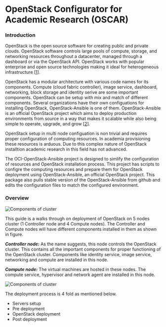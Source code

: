 # OpenStack Configurator for Academic Research (OSCAR)

### Introduction

OpenStack is the open source software for creating public and private clouds. OpenStack software controls large pools of compute, storage, and networking resources throughout a datacenter, managed through a dashboard or via the OpenStack API. OpenStack works with popular enterprise and open source technologies making it ideal for heterogeneous infrastructure \[[1]\].

OpenStack has a modular architecture with various code names for its components. Compute (cloud fabric controller), image service, dashboard, networking, block storage and identity serive are some important components. OpenStack can be setup with mix and match of different components. Several organizations have their own configuations for installing OpenStack, OpenStack-Ansible is one of them. OpenStack-Ansible is an official OpenStack project which aims to deploy production environments from source in a way that makes it scalable while also being simple to operate, upgrade, and grow \[[2]\].

OpenStack setup in multi node configuation is non trivial and requires proper configuration of computing resources. In academia provisioning these resources is arduous. Due to this complex nature of OpenStack installtion academic research in this field has not advanced. 

The OCI-OpenStack-Ansible project is designed to simlify the configuration of resources and OpenStack installation process. This project has scripts to configre the computing resources and prepare them for OpenStack deployment using OpenStack-Ansible, an official OpenStack project. This package also pulls stable version of the OpenStack-Ansible from github and edits the configuration files to match the configured environment.

### Overview

![Components of cluster](https://github.com/UTSA-OCI/OCI-OpenStack-Ansible/blob/master/Docs/Figures/Slide6.jpg "Components of cluster" )

This guide is a walks through on deployment of OpenStack on 5 nodes cluster (1 Controller node and 4 Compute nodes). The Controller and Compute nodes will have different components installed in them as shown in figure. 

***Controller node:*** As the name suggests, this node controls the OpenStack cluster. This contains all the important components for proper functioning of the OpenStack cluster. Components like identity service, image service, networking and compute are installed in this node.

***Compute node:*** The virtual machines are hosted in these nodes. The compute service, hypervisor and network agent are installed in this node. 

![Components of cluster](https://github.com/UTSA-OCI/OCI-OpenStack-Ansible/blob/master/Docs/Figures/Slide4.jpg "Components of cluster" )

The deployment process is 4 fold as mentioned below. 

- Servers setup 
- Pre deployment 
- OpenStack deployment 
- Post deployment 







<!--

- Servers setup and requirements
- Pre deployment instructions
- OpenStack deployment 
- Post deployment instructions

-->





[1]: https://www.openstack.org
[2]: https://github.com/openstack/openstack-ansible
